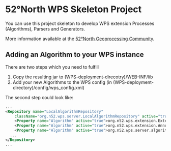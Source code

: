 # 52°North WPS Skeleton Project

You can use this project skeleton to develop WPS extension
Processes (Algorithms), Parsers and Generators.

More information available at the [52°North Geoprocessing Community](http://52north.org/geoprocessing).

## Adding an Algorithm to your WPS instance

There are two steps which you need to fulfill

1. Copy the resulting jar to (WPS-deployment-direcotry)/WEB-INF/lib
2. Add your new Algorithms to the WPS config (in (WPS-deployment-directory)/config/wps_config.xml)

The second step could look like:

```xml
...
<Repository name="LocalAlgorithmRepository"
	className="org.n52.wps.server.LocalAlgorithmRepository" active="true">
	<Property name="Algorithm" active="true">org.n52.wps.extension.ExtensionAlgorithm</Property>
	<Property name="Algorithm" active="true">org.n52.wps.extension.AnnotatedExtensionAlgorithm</Property>
	<Property name="Algorithm" active="true">org.n52.wps.server.algorithm.SimpleBufferAlgorithm</Property>
  ...
</Repository>
...
```

